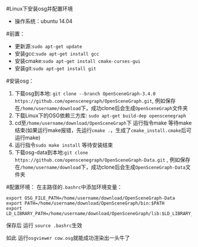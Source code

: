 #Linux下安装osg并配置环境

* 操作系统：ubuntu 14.04

#前置：
* 更新源:```sudo apt-get update```
* 安装gcc:```sudo apt-get install gcc```
* 安装cmake:```sudo apt-get install cmake-curses-gui```
* 安装git:```sudo apt-get install git```

#安装osg：
1. 下载osg到本地: ```git clone --branch OpenSceneGraph-3.4.0 https://github.com/openscenegraph/OpenSceneGraph.git```, 例如保存在```/home/username/download```下，成功clone后会生成```OpenSceneGraph```文件夹
2. 下载Linux下的OSG依赖三方库: ```sudo apt-get build-dep openscenegraph```
3. cd至```/home/username/download/OpenSceneGraph```下 运行指令make 等待make结束(如果运行make报错，先运行```cmake .```，生成了```cmake_install.cmake```后可运行make)
4. 运行指令```sudo make install``` 等待安装结束
5. 下载osg-data到本地:```git clone https://github.com/openscenegraph/OpenSceneGraph-Data.git``` , 例如保存在```/home/username/download```下，成功clone后会生成```OpenSceneGraph-Data```文件夹

#配置环境：
在主路径的```.bashrc```中添加环境变量：
```
export OSG_FILE_PATH=/home/username/download/OpenSceneGraph-Data
export PATH=/home/username/download/OpenSceneGraph/bin:$PATH
export LD_LIBRARY_PATH=/home/username/download/OpenSceneGraph/lib:$LD_LIBRARY_PATH
```
保存后 运行 ```source .bashrc```生效

如此 运行```osgviewer cow.osg```就能成功渲染出一头牛了

